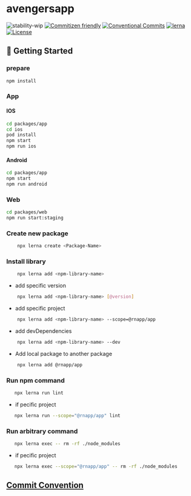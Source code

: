# avengersapp

![stability-wip](https://img.shields.io/badge/stability-work_in_progress-lightgrey.svg?style=flat-square)
[![Commitizen friendly](https://img.shields.io/badge/commitizen-friendly-brightgreen.svg?style=flat-square)](http://commitizen.github.io/cz-cli/)
[![Conventional Commits](https://img.shields.io/badge/Conventional%20Commits-1.0.0-yellow.svg?style=flat-square)](https://conventionalcommits.org)
[![lerna](https://img.shields.io/badge/maintained%20with-lerna-cc00ff.svg?style=flat-square)](https://lernajs.io/)
[![License](https://img.shields.io/badge/license-MIT-green.svg?style=flat-square)](https://github.com/barbajs/barba/blob/master/LICENSE)

## 🌇 Getting Started

### prepare

```sh
npm install
```

### App

#### IOS

```sh
cd packages/app
cd ios
pod install
npm start
npm run ios
```

#### Android

```sh
cd packages/app
npm start
npm run android
```

### Web

```sh
cd packages/web
npm run start:staging
```

### **Create new package**

```sh
    npx lerna create <Package-Name>
```

### **Install library**

```sh
    npx lerna add <npm-library-name>
```

- add specific version

```sh
    npx lerna add <npm-library-name> [@version]
```

- add specific project

```sh
    npx lerna add <npm-library-name> --scope=@rnapp/app
```

- add devDependencies

```sh
    npx lerna add <npm-library-name> --dev
```

- Add local package to another package

```sh
    npx lerna add @rnapp/app
```

### **Run npm command**

```sh
   npx lerna run lint
```

- if pecific project

```sh
   npx lerna run --scope="@rnapp/app" lint
```

### **Run arbitrary command**

```sh
   npx lerna exec -- rm -rf ./node_modules
```

- if pecific project

```sh
   npx lerna exec --scope="@rnapp/app" -- rm -rf ./node_modules
```

## [Commit Convention](https://gist.github.com/stephenparish/9941e89d80e2bc58a153)
